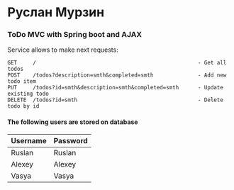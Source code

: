 # Руслан Мурзин

### ToDo MVC with Spring boot and AJAX

Service allows to make next requests:
```
GET     /                                                   - Get all todos
POST    /todos?description=smth&completed=smth              - Add new todo item
PUT     /todos?id=smth&description=smth&completed=smth      - Update existing todo
DELETE  /todos?id=smth                                      - Delete todo by id
```

#### The following users are stored on database

| Username   | Password |
| ---------- | -------- |
| Ruslan     | Ruslan   |
| Alexey     | Alexey   |
| Vasya      | Vasya    |

